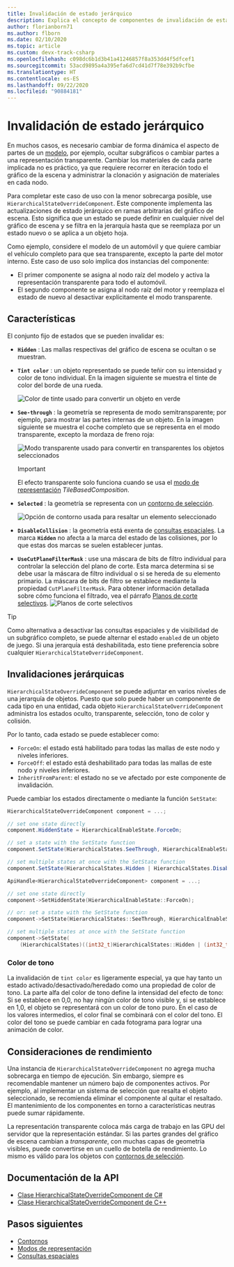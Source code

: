 ```yaml
---
title: Invalidación de estado jerárquico
description: Explica el concepto de componentes de invalidación de estado jerárquico.
author: florianborn71
ms.author: flborn
ms.date: 02/10/2020
ms.topic: article
ms.custom: devx-track-csharp
ms.openlocfilehash: c098dc6b1d3b41a41246857f8a353dd4f5dfcef1
ms.sourcegitcommit: 53acd9895a4a395efa6d7cd41d7f78e392b9cfbe
ms.translationtype: HT
ms.contentlocale: es-ES
ms.lasthandoff: 09/22/2020
ms.locfileid: "90884181"
---
```

# <a name="hierarchical-state-override"></a>Invalidación de estado jerárquico

En muchos casos, es necesario cambiar de forma dinámica el aspecto de partes de un [modelo](../../concepts/models.md), por ejemplo, ocultar subgráficos o cambiar partes a una representación transparente. Cambiar los materiales de cada parte implicada no es práctico, ya que requiere recorrer en iteración todo el gráfico de la escena y administrar la clonación y asignación de materiales en cada nodo.

Para completar este caso de uso con la menor sobrecarga posible, use `HierarchicalStateOverrideComponent`. Este componente implementa las actualizaciones de estado jerárquico en ramas arbitrarias del gráfico de escena. Esto significa que un estado se puede definir en cualquier nivel del gráfico de escena y se filtra en la jerarquía hasta que se reemplaza por un estado nuevo o se aplica a un objeto hoja.

Como ejemplo, considere el modelo de un automóvil y que quiere cambiar el vehículo completo para que sea transparente, excepto la parte del motor interno. Este caso de uso solo implica dos instancias del componente:

* El primer componente se asigna al nodo raíz del modelo y activa la representación transparente para todo el automóvil.
* El segundo componente se asigna al nodo raíz del motor y reemplaza el estado de nuevo al desactivar explícitamente el modo transparente.

## <a name="features"></a>Características

El conjunto fijo de estados que se pueden invalidar es:

* **`Hidden`** : Las mallas respectivas del gráfico de escena se ocultan o se muestran.
* **`Tint color`** : un objeto representado se puede teñir con su intensidad y color de tono individual. En la imagen siguiente se muestra el tinte de color del borde de una rueda.
  
  ![Color de tinte usado para convertir un objeto en verde](./media/color-tint.png)

* **`See-through`** : la geometría se representa de modo semitransparente; por ejemplo, para mostrar las partes internas de un objeto. En la imagen siguiente se muestra el coche completo que se representa en el modo transparente, excepto la mordaza de freno roja:

  ![Modo transparente usado para convertir en transparentes los objetos seleccionados](./media/see-through.png)

  > [!IMPORTANT]
  > El efecto transparente solo funciona cuando se usa el [modo de representación](../../concepts/rendering-modes.md) *TileBasedComposition*.

* **`Selected`** : la geometría se representa con un [contorno de selección](outlines.md).

  ![Opción de contorno usada para resaltar un elemento seleccionado](./media/selection-outline.png)

* **`DisableCollision`** : la geometría está exenta de [consultas espaciales](spatial-queries.md). La marca **`Hidden`** no afecta a la marca del estado de las colisiones, por lo que estas dos marcas se suelen establecer juntas.

* **`UseCutPlaneFilterMask`** : use una máscara de bits de filtro individual para controlar la selección del plano de corte. Esta marca determina si se debe usar la máscara de filtro individual o si se hereda de su elemento primario. La máscara de bits de filtro se establece mediante la propiedad `CutPlaneFilterMask`. Para obtener información detallada sobre cómo funciona el filtrado, vea el párrafo [Planos de corte selectivos](cut-planes.md#selective-cut-planes).
![Planos de corte selectivos](./media/selective-cut-planes.png)


> [!TIP]
> Como alternativa a desactivar las consultas espaciales y de visibilidad de un subgráfico completo, se puede alternar el estado `enabled` de un objeto de juego. Si una jerarquía está deshabilitada, esto tiene preferencia sobre cualquier `HierarchicalStateOverrideComponent`.

## <a name="hierarchical-overrides"></a>Invalidaciones jerárquicas

`HierarchicalStateOverrideComponent` se puede adjuntar en varios niveles de una jerarquía de objetos. Puesto que solo puede haber un componente de cada tipo en una entidad, cada objeto `HierarchicalStateOverrideComponent` administra los estados oculto, transparente, selección, tono de color y colisión.

Por lo tanto, cada estado se puede establecer como:

* `ForceOn`: el estado está habilitado para todas las mallas de este nodo y niveles inferiores.
* `ForceOff`: el estado está deshabilitado para todas las mallas de este nodo y niveles inferiores.
* `InheritFromParent`: el estado no se ve afectado por este componente de invalidación.

Puede cambiar los estados directamente o mediante la función `SetState`:

```cs
HierarchicalStateOverrideComponent component = ...;

// set one state directly
component.HiddenState = HierarchicalEnableState.ForceOn;

// set a state with the SetState function
component.SetState(HierarchicalStates.SeeThrough, HierarchicalEnableState.InheritFromParent);

// set multiple states at once with the SetState function
component.SetState(HierarchicalStates.Hidden | HierarchicalStates.DisableCollision, HierarchicalEnableState.ForceOff);
```

```cpp
ApiHandle<HierarchicalStateOverrideComponent> component = ...;

// set one state directly
component->SetHiddenState(HierarchicalEnableState::ForceOn);

// or: set a state with the SetState function
component->SetState(HierarchicalStates::SeeThrough, HierarchicalEnableState::InheritFromParent);

// set multiple states at once with the SetState function
component->SetState(
    (HierarchicalStates)((int32_t)HierarchicalStates::Hidden | (int32_t)HierarchicalStates::DisableCollision), HierarchicalEnableState::ForceOff);

```

### <a name="tint-color"></a>Color de tono

La invalidación de `tint color` es ligeramente especial, ya que hay tanto un estado activado/desactivado/heredado como una propiedad de color de tono. La parte alfa del color de tono define la intensidad del efecto de tono: Si se establece en 0,0, no hay ningún color de tono visible y, si se establece en 1,0, el objeto se representará con un color de tono puro. En el caso de los valores intermedios, el color final se combinará con el color del tono. El color del tono se puede cambiar en cada fotograma para lograr una animación de color.

## <a name="performance-considerations"></a>Consideraciones de rendimiento

Una instancia de `HierarchicalStateOverrideComponent` no agrega mucha sobrecarga en tiempo de ejecución. Sin embargo, siempre es recomendable mantener un número bajo de componentes activos. Por ejemplo, al implementar un sistema de selección que resalta el objeto seleccionado, se recomienda eliminar el componente al quitar el resaltado. El mantenimiento de los componentes en torno a características neutras puede sumar rápidamente.

La representación transparente coloca más carga de trabajo en las GPU del servidor que la representación estándar. Si las partes grandes del gráfico de escena cambian a *transparente*, con muchas capas de geometría visibles, puede convertirse en un cuello de botella de rendimiento. Lo mismo es válido para los objetos con [contornos de selección](../../overview/features/outlines.md#performance).

## <a name="api-documentation"></a>Documentación de la API

* [Clase HierarchicalStateOverrideComponent de C#](https://docs.microsoft.com/dotnet/api/microsoft.azure.remoterendering.hierarchicalstateoverridecomponent)
* [Clase HierarchicalStateOverrideComponent de C++](https://docs.microsoft.com/cpp/api/remote-rendering/hierarchicalstateoverridecomponent)

## <a name="next-steps"></a>Pasos siguientes

* [Contornos](../../overview/features/outlines.md)
* [Modos de representación](../../concepts/rendering-modes.md)
* [Consultas espaciales](../../overview/features/spatial-queries.md)
